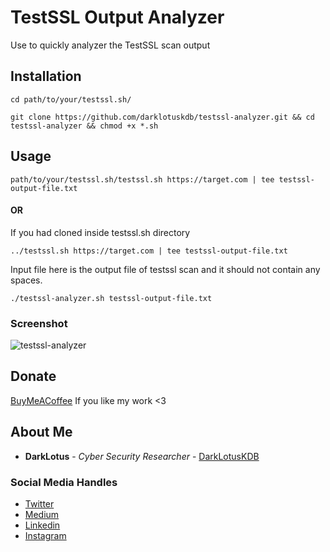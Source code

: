 # TestSSL Output Analyzer
Use to quickly analyzer the TestSSL scan output

## Installation
```
cd path/to/your/testssl.sh/
```
```
git clone https://github.com/darklotuskdb/testssl-analyzer.git && cd testssl-analyzer && chmod +x *.sh
```

## Usage

```
path/to/your/testssl.sh/testssl.sh https://target.com | tee testssl-output-file.txt
```
#### OR

If you had cloned inside testssl.sh directory
```
../testssl.sh https://target.com | tee testssl-output-file.txt
```

Input file here is the output file of testssl scan and it should not contain any spaces.
```
./testssl-analyzer.sh testssl-output-file.txt
```

### Screenshot
![testssl-analyzer](https://user-images.githubusercontent.com/29382875/159027585-78d93828-ec24-48d3-95a0-2c1a24c11aa9.png)

## Donate
[BuyMeACoffee](https://www.buymeacoffee.com/darklotus) If you like my work <3

## About Me

* **DarkLotus** - *Cyber Security Researcher* - [DarkLotusKDB](https://github.com/darklotuskdb)

### Social Media Handles
* [Twitter](https://twitter.com/darklotuskdb)
* [Medium](https://medium.com/@darklotus)
* [Linkedin](https://www.linkedin.com/in/kamaldeepbhati/)
* [Instagram](https://www.instagram.com/kamaldeepbhati/)
